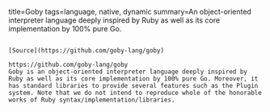 title=Goby
tags=language, native, dynamic
summary=An object-oriented interpreter language deeply inspired by Ruby as well as its core implementation by 100% pure Go.
~~~~~~

[Source](https://github.com/goby-lang/goby)

https://github.com/goby-lang/goby
Goby is an object-oriented interpreter language deeply inspired by Ruby as well as its core implementation by 100% pure Go. Moreover, it has standard libraries to provide several features such as the Plugin system. Note that we do not intend to reproduce whole of the honorable works of Ruby syntax/implementation/libraries.
